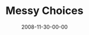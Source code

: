 ---
layout: message
category: message
series: "We Wish You A Messy Christmas"
title: "Messy Choices"
date: 2008-11-30-00-00
message_id: 536
audio: "http://s3.amazonaws.com/crossroadsaudiomessages/MessyXmas1.mp3"
audio-duration: "35:59"
description: "When Jesus enters the world, everyone around him has to change their lives to accommodate. In this talk, Chuck Mingo discusses Joseph and how he had to make changes to accommodate Jesus' arrival."
video: "https://s3.amazonaws.com/crossroadsvideomessages/MessyXmas1.mp4"
video-duration: "30:38"
video-image: "http://s3.amazonaws.com/crossroads-media/images/legacy/content/MessyXmas1-still.jpg"
program: "http://s3.amazonaws.com/crossroads-media/media/legacy/documents/1129_30Program.pdf"
notes-description: ""
notes: "http://s3.amazonaws.com/crossroads-media/media/legacy/documents/SN_11_29-30_08.pdf"
notes-title: "Messy Choices (Study Notes)"
flag: "N"
---